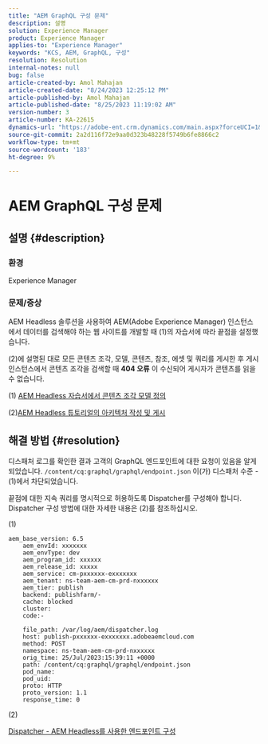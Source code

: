 ```yaml
---
title: "AEM GraphQL 구성 문제"
description: 설명
solution: Experience Manager
product: Experience Manager
applies-to: "Experience Manager"
keywords: "KCS, AEM, GraphQL, 구성"
resolution: Resolution
internal-notes: null
bug: false
article-created-by: Amol Mahajan
article-created-date: "8/24/2023 12:25:12 PM"
article-published-by: Amol Mahajan
article-published-date: "8/25/2023 11:19:02 AM"
version-number: 3
article-number: KA-22615
dynamics-url: "https://adobe-ent.crm.dynamics.com/main.aspx?forceUCI=1&pagetype=entityrecord&etn=knowledgearticle&id=e81bc644-7942-ee11-bdf4-6045bd006ce9"
source-git-commit: 2a2d116f72e9aa0d323b48228f5749b6fe8866c2
workflow-type: tm+mt
source-wordcount: '183'
ht-degree: 9%

---
```


# AEM GraphQL 구성 문제

## 설명 {#description}


### <b>환경</b>

Experience Manager

### <b>문제/증상</b>

AEM Headless 솔루션을 사용하여 AEM(Adobe Experience Manager) 인스턴스에서 데이터를 검색해야 하는 웹 사이트를 개발할 때 (1)의 자습서에 따라 끝점을 설정했습니다.

(2)에 설명된 대로 모든 콘텐츠 조각, 모델, 콘텐츠, 참조, 에셋 및 쿼리를 게시한 후 게시 인스턴스에서 콘텐츠 조각을 검색할 때 <b>404 오류</b> 이 수신되어 게시자가 콘텐츠를 읽을 수 없습니다.



(1) [AEM Headless 자습서에서 콘텐츠 조각 모델 정의](https://experienceleague.adobe.com/docs/experience-manager-learn/getting-started-with-aem-headless/graphql/multi-step/content-fragment-models.html)

(2&#x200B;&#x200B;&#x200B;&#x200B;)[AEM Headless 튜토리얼의 아키텍처 작성 및 게시](https://experienceleague.adobe.com/docs/experience-manager-learn/getting-started-with-aem-headless/graphql/video-series/author-publish-architecture.html)


## 해결 방법 {#resolution}


디스패처 로그를 확인한 결과 고객의 GraphQL 엔드포인트에 대한 요청이 있음을 알게 되었습니다. `/content/cq:graphql/graphql/endpoint.json` 이(가) 디스패처 수준 - (1)에서 차단되었습니다.

끝점에 대한 지속 쿼리를 명시적으로 허용하도록 Dispatcher를 구성해야 합니다.
Dispatcher 구성 방법에 대한 자세한 내용은 (2)를 참조하십시오.

(1)


```
aem_base_version: 6.5
    aem_envId: xxxxxxx
    aem_envType: dev
    aem_program_id: xxxxxx
    aem_release_id: xxxxx
    aem_service: cm-pxxxxxx-exxxxxxx
    aem_tenant: ns-team-aem-cm-prd-nxxxxxx
    aem_tier: publish
    backend: publishfarm/-
    cache: blocked
    cluster: 
    code:-

    file_path: /var/log/aem/dispatcher.log
    host: publish-pxxxxxx-exxxxxxx.adobeaemcloud.com
    method: POST
    namespace: ns-team-aem-cm-prd-nxxxxxx
    orig_time: 25/Jul/2023:15:39:11 +0000
    path: /content/cq:graphql/graphql/endpoint.json
    pod_name: 
    pod_uid: 
    proto: HTTP
    proto_version: 1.1
    response_time: 0
```


(2)

[Dispatcher - AEM Headless를 사용한 엔드포인트 구성](https://experienceleague.adobe.com/docs/experience-manager-cloud-service/content/headless/deployment/dispatcher.html?lang=en)


